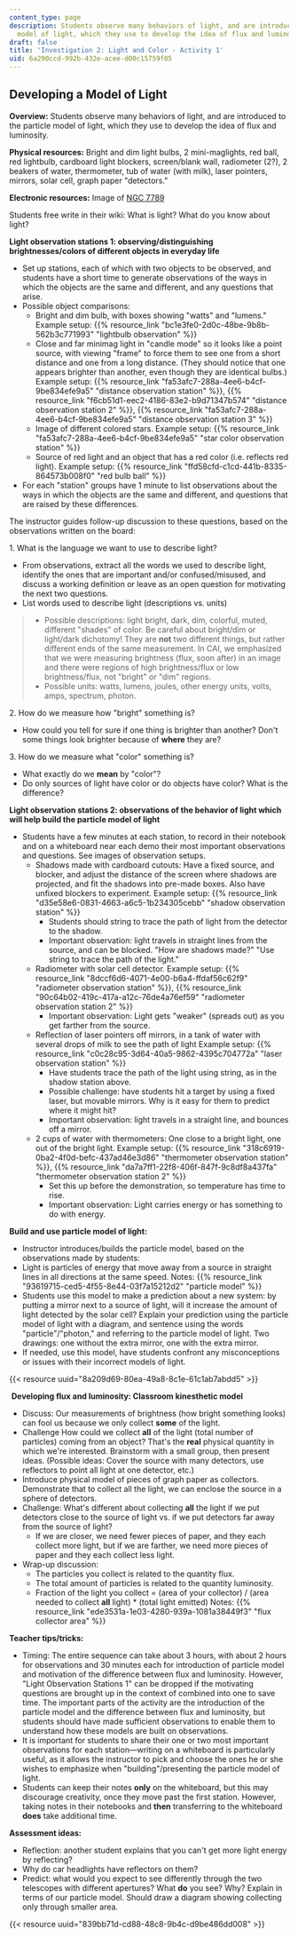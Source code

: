 ```yaml
---
content_type: page
description: Students observe many behaviors of light, and are introduced to the particle
  model of light, which they use to develop the idea of flux and luminosity.
draft: false
title: 'Investigation 2: Light and Color - Activity 1'
uid: 6a290ccd-992b-432e-acee-d00c15759f05
---
```

## **Developing a Model of Light**

**Overview:** Students observe many behaviors of light, and are introduced to the particle model of light, which they use to develop the idea of flux and luminosity.

**Physical resources:** Bright and dim light bulbs, 2 mini-maglights, red ball, red lightbulb, cardboard light blockers, screen/blank wall, radiometer (2?), 2 beakers of water, thermometer, tub of water (with milk), laser pointers, mirrors, solar cell, graph paper "detectors."

**Electronic resources:** Image of [NGC 7789](http://apod.nasa.gov/apod/ap990709.html)

Students free write in their wiki: What is light? What do you know about light?

**Light observation stations 1: observing/distinguishing brightnesses/colors of different objects in everyday life**

- Set up stations, each of which with two objects to be observed, and students have a short time to generate observations of the ways in which the objects are the same and different, and any questions that arise.
- Possible object comparisons:
    - Bright and dim bulb, with boxes showing "watts" and "lumens." Example setup: {{% resource_link "bc1e3fe0-2d0c-48be-9b8b-562b3c771993" "lightbulb observation" %}}
    - Close and far minimag light in "candle mode" so it looks like a point source, with viewing "frame" to force them to see one from a short distance and one from a long distance. (They should notice that one appears brighter than another, even though they are identical bulbs.) Example setup: {{% resource_link "fa53afc7-288a-4ee6-b4cf-9be834efe9a5" "distance observation station" %}}, {{% resource_link "f6cb51d1-eec2-4186-83e2-b9d71347b574" "distance observation station 2" %}}, {{% resource_link "fa53afc7-288a-4ee6-b4cf-9be834efe9a5" "distance observation station 3" %}}
    - Image of different colored stars. Example setup: {{% resource_link "fa53afc7-288a-4ee6-b4cf-9be834efe9a5" "star color observation station" %}}
    - Source of red light and an object that has a red color (i.e. reflects red light). Example setup: {{% resource_link "ffd58cfd-c1cd-441b-8335-864573b008f0" "red bulb ball" %}}
- For each "station" groups have 1 minute to list observations about the ways in which the objects are the same and different, and questions that are raised by these differences.

The instructor guides follow-up discussion to these questions, based on the observations written on the board:

1\. What is the language we want to use to describe light?

- From observations, extract all the words we used to describe light, identify the ones that are important and/or confused/misused, and discuss a working definition or leave as an open question for motivating the next two questions.
- List words used to describe light (descriptions vs. units)

> - Possible descriptions: light bright, dark, dim, colorful, muted, different "shades" of color. Be careful about bright/dim or light/dark dichotomy! They are **not** two different things, but rather different ends of the same measurement. In CAI, we emphasized that we were measuring brightness (flux, soon after) in an image and there were regions of high brightness/flux or low brightness/flux, not "bright" or "dim" regions.
> - Possible units: watts, lumens, joules, other energy units, volts, amps, spectrum, photon.

2\. How do we measure how "bright" something is?

- How could you tell for sure if one thing is brighter than another? Don't some things look brighter because of **where** they are?

3\. How do we measure what "color" something is?

- What exactly do we **mean** by "color"?
- Do only sources of light have color or do objects have color? What is the difference?

**Light observation stations 2: observations of the behavior of light which will help build the particle model of light**

- Students have a few minutes at each station, to record in their notebook and on a whiteboard near each demo their most important observations and questions. See images of observation setups.
    - Shadows made with cardboard cutouts: Have a fixed source, and blocker, and adjust the distance of the screen where shadows are projected, and fit the shadows into pre-made boxes. Also have unfixed blockers to experiment. Example setup: {{% resource_link "d35e58e6-0831-4663-a6c5-1b234305cebb" "shadow observation station" %}}
        - Students should string to trace the path of light from the detector to the shadow.
        - Important observation: light travels in straight lines from the source, and can be blocked. "How are shadows made?" "Use string to trace the path of the light."
    - Radiometer with solar cell detector. Example setup: {{% resource_link "8dccf6d6-4071-4e00-b6a4-ffdaf56c62f9" "radiometer observation station" %}}, {{% resource_link "90c64b02-419c-417a-a12c-76de4a76ef59" "radiometer observation station 2" %}}
        - Important observation: Light gets "weaker" (spreads out) as you get farther from the source.
    - Reflection of laser pointers off mirrors, in a tank of water with several drops of milk to see the path of light Example setup: {{% resource_link "c0c28c95-3d64-40a5-9862-4395c704772a" "laser observation station" %}}
        - Have students trace the path of the light using string, as in the shadow station above.
        - Possible challenge: have students hit a target by using a fixed laser, but movable mirrors. Why is it easy for them to predict where it might hit?
        - Important observation: light travels in a straight line, and bounces off a mirror.
    - 2 cups of water with thermometers: One close to a bright light, one out of the bright light. Example setup: {{% resource_link "318c6919-0ba2-4f0d-befc-437ad46e3d86" "thermometer observation station" %}}, {{% resource_link "da7a7ff1-22f8-406f-847f-9c8df8a437fa" "thermometer observation station 2" %}}
        - Set this up before the demonstration, so temperature has time to rise.
        - Important observation: Light carries energy or has something to do with energy.

**Build and use particle model of light:**

- Instructor introduces/builds the particle model, based on the observations made by students:
- Light is particles of energy that move away from a source in straight lines in all directions at the same speed. Notes: {{% resource_link "93619715-ced5-4f55-8e44-03f7a15212d2" "particle model" %}}
- Students use this model to make a prediction about a new system: by putting a mirror next to a source of light, will it increase the amount of light detected by the solar cell? Explain your prediction using the particle model of light with a diagram, and sentence using the words "particle"/"photon," and referring to the particle model of light. Two drawings: one without the extra mirror, one with the extra mirror.
- If needed, use this model, have students confront any misconceptions or issues with their incorrect models of light.

{{< resource uuid="8a209d69-80ea-49a8-8c1e-61c1ab7abdd5" >}}

 **Developing flux and luminosity: Classroom kinesthetic model**

- Discuss: Our measurements of brightness (how bright something looks) can fool us because we only collect **some** of the light.
- Challenge How could we collect **all** of the light (total number of particles) coming from an object? That's the **real** physical quantity in which we're interested. Brainstorm with a small group, then present ideas. (Possible ideas: Cover the source with many detectors, use reflectors to point all light at one detector, etc.)
- Introduce physical model of pieces of graph paper as collectors. Demonstrate that to collect all the light, we can enclose the source in a sphere of detectors.
- Challenge: What's different about collecting **all** the light if we put detectors close to the source of light vs. if we put detectors far away from the source of light?
    - If we are closer, we need fewer pieces of paper, and they each collect more light, but if we are farther, we need more pieces of paper and they each collect less light.
- Wrap-up discussion:
    - The particles you collect is related to the quantity flux.
    - The total amount of particles is related to the quantity luminosity.
    - Fraction of the light you collect = (area of your collector) / (area needed to collect **all** light) \* (total light emitted) Notes: {{% resource_link "ede3531a-1e03-4280-939a-1081a38449f3" "flux collector area" %}}

**Teacher tips/tricks:**

- Timing: The entire sequence can take about 3 hours, with about 2 hours for observations and 30 minutes each for introduction of particle model and motivation of the difference between flux and luminosity. However, "Light Observation Stations 1" can be dropped if the motivating questions are brought up in the context of combined into one to save time. The important parts of the activity are the introduction of the particle model and the difference between flux and luminosity, but students should have made sufficient observations to enable them to understand how these models are built on observations.
- It is important for students to share their one or two most important observations for each station—writing on a whiteboard is particularly useful, as it allows the instructor to pick and choose the ones he or she wishes to emphasize when "building"/presenting the particle model of light.
- Students can keep their notes **only** on the whiteboard, but this may discourage creativity, once they move past the first station. However, taking notes in their notebooks and **then** transferring to the whiteboard **does** take additional time.

**Assessment ideas:**

- Reflection: another student explains that you can't get more light energy by reflecting?
- Why do car headlights have reflectors on them?
- Predict: what would you expect to see differently through the two telescopes with different apertures? What **do** you see? Why? Explain in terms of our particle model. Should draw a diagram showing collecting only through smaller area.

{{< resource uuid="839bb71d-cd88-48c8-9b4c-d9be486dd008" >}}